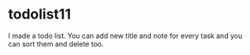 # todolist11
I made a todo list. You can add new title and note for every task and you can sort them and delete too.
